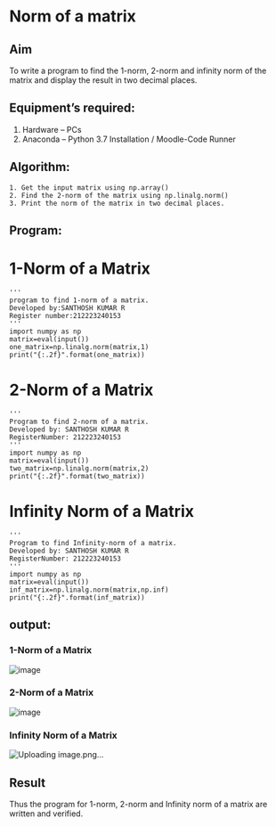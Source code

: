 # Norm of a matrix
## Aim
To write a program to find the 1-norm, 2-norm and infinity norm of the matrix and display the result in two decimal places.
## Equipment’s required:
1.	Hardware – PCs
2.	Anaconda – Python 3.7 Installation / Moodle-Code Runner
## Algorithm:
	1. Get the input matrix using np.array()   
    2. Find the 2-norm of the matrix using np.linalg.norm()
	3. Print the norm of the matrix in two decimal places.
## Program:

# 1-Norm of a Matrix
```
'''
program to find 1-norm of a matrix.
Developed by:SANTHOSH KUMAR R
Register number:212223240153
'''
import numpy as np
matrix=eval(input())
one_matrix=np.linalg.norm(matrix,1)
print("{:.2f}".format(one_matrix))
```


# 2-Norm of a Matrix
```
'''
Program to find 2-norm of a matrix.
Developed by: SANTHOSH KUMAR R
RegisterNumber: 212223240153
'''
import numpy as np
matrix=eval(input())
two_matrix=np.linalg.norm(matrix,2)
print("{:.2f}".format(two_matrix))
```


# Infinity Norm of a Matrix
```
'''
Program to find Infinity-norm of a matrix.
Developed by: SANTHOSH KUMAR R
RegisterNumber: 212223240153
'''
import numpy as np
matrix=eval(input())
inf_matrix=np.linalg.norm(matrix,np.inf)
print("{:.2f}".format(inf_matrix))
```


## output:

### 1-Norm of a Matrix
![image](https://github.com/23000966/Norm-of-a-matrix/assets/153983364/3699936e-39f1-4992-8295-73d96dab7277)

### 2-Norm of a Matrix
![image](https://github.com/23000966/Norm-of-a-matrix/assets/153983364/3377b2a2-d0dc-48c8-9bf5-afdd5c3add97)


### Infinity Norm of a Matrix
![Uploading image.png…]()

## Result
Thus the program for 1-norm, 2-norm and Infinity norm of a matrix are written and verified.
